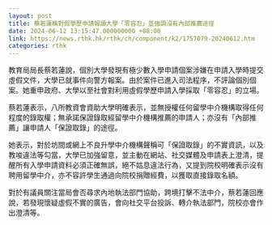 ```yaml
---
layout: post
title: 蔡若蓮稱對假學歷申請報讀大學「零容忍」並強調沒有內部推薦途徑
date: 2024-06-12 13:15:47.000000000 +08:00
link: https://news.rthk.hk/rthk/ch/component/k2/1757079-20240612.htm
categories: rthk
---
```


教育局局長蔡若蓮說，個別大學發現有極少數入學申請個案涉嫌在申請入學時提交虛假文件，大學已就事件向警方報案。由於案件已進入司法程序，不評論個別個案。她重申政府、大學以至社會對利用虛假學歷申請入學採取「零容忍」的立場。

蔡若蓮表示，八所教資會資助大學明確表示，並無授權任何留學中介機構取得任何程度的錄取權；無承諾保證錄取經留學中介機構推薦的申請人；亦沒有「內部推薦」讓申請人「保證取錄」的途徑。

她表示，對於坊間或網上不良升學中介機構聲稱可「保證取錄」的不實資訊，以及教唆違法等勾當，大學已加強留意，並主動在網站、社交媒體及申請表上澄清，提醒所有入學申請資料必須正確無誤，絕不姑息違法行為，又提到院校明確表示沒有聘用留學中介，亦不容許學生通過向院校捐贈經費，以獲取直接錄取名額。

對於有議員關注當局會否尋求內地執法部門協助，跨境打擊不法中介，蔡若蓮回應說，若發現懷疑虛假不實的廣告，會向社交平台投訴、轉介執法部門，院校亦會作出澄清等。
